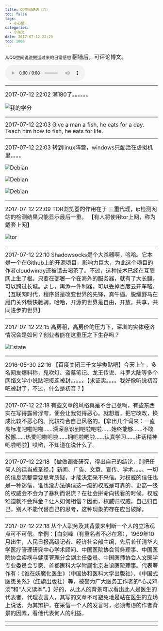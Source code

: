 ```yaml
---
title: QQ空间说说（六）
toc: false
tags:
  - 小心情
categories:
  - 小推文
date: 2017-07-12 22:20
top: 1006
---
```

 从QQ空间说说搬运过来的日常感想
<font size=4>
翻墙后，可评论博文。
</font>
<!--more-->

<audio controls="controls" name="media" style="width:264px"  autoplay loop=true> <source src="/musics/wish.mp3"> </audio>


***

<font size=4>
2017-07-12 22:02
满180了。。。。。。

![我的学分](/pictures/post_1006MyScore.jpeg)

</font>

***

<font size=4>
2017-07-12 22:03
Give a man a fish, he eats for a day. Teach him how to fish, he eats for life.
</font>

***

<font size=4>
2017-07-12 22:03
转到linux阵营，windows只配活在虚拟机里。。。。

![Debian](/pictures/post_1006Debian1.jpeg)

![Debian](/pictures/post_1006Debian2.jpeg)

![Debian](/pictures/post_1006Debian3.jpeg)

</font>

***

<font size=4>
2017-07-12 22:09
TOR浏览器的作用在于 三重代理，ip检测网站的检测结果只能显示最后一重。 【有人将使用tor上网，称为戴套上网】

![tor](/pictures/post_1006Tor.png)  

</font>

***

<font size=4>
2017-07-12 22:10
Shadowsocks是个大杀器啊，哈哈。它本是一个在Github上的开源项目，影响力巨大，为此这个项目的作者cloudwindy还被请去喝茶了。不过，这种技术已经在互联网上生了根。只要在部署一个在海外的服务器，就有了大长腿，可以跨过长城。よし，再添一件利器。可以丢掉百度云开车咯。【互联网时代，程序员是改变世界的先锋，真牛逼。脱缰野马在雁门关外畅快驰骋，哈哈，开源的世界是自由，开放，共享，共同进步的世界】
</font>

***

<font size=4>
2017-07-12 22:15
高房租，高房价的压力下，深圳的实体经济情况会是如何？创业者能在这重压之下生存吗？

![Estate](/pictures/post_1006estate.png)  

</font>

***

<font size=4>
2016-05-30 22:16
【百度关闭三千文学类贴吧】今天上午，多名网友爆料称，鬼吹灯、盗墓笔记、龙王传说、斗罗大陆等多个网络文学小说贴吧接连被封。。。。。【求证实。。。。我好像听说初音吧被封了，不过，什么是初音？】
</font>

***

<font size=4>
2017-07-12 22:18
有些文章的风格真是不合己意啊，有些东西实在写得露骨浮夸，便会让我觉得恶心。就想着，把它改改，换成比较不恶心的。比较符合自己风格的。【拿出几个词来：一直高标准吧啦吧啦……深深意识到吧啦吧啦……始终能够……不敢松懈……热爱吧啦吧啦……拥吧啦吧啦……认真学习……讲话精神吧啦吧啦】哎哟，不知道在说什么了。
</font>

***

<font size=4>
2017-07-12 22:18
【做做调查研究，得出自己的结论，别把任何人的话当成圣经。】新闻、广告、文章、宣传、学术。。。。一切的信息流都需要思考质疑，才能决定采不采信。对权威的信任也是一种迷信，谁也没办法确信这一级的权威是可靠的，更高一级的权威会不会为了暴利而说谎？在社会拼命向钱看的时候，权威难道就不会拜金？让人如何相信？因而，权威归权威，自己归自己，别人不能代替自己的思考，这种现象的存在应当破除。
</font>

***

<font size=4>
2017-07-12 22:18
 从个人职务及其背景来判断一个人的立场观点可不可信。举例：【白剑峰（有重名者不必在意），1969年10月出生，人民日报高级记者、经济社会部主编，先后兼任清华大学医疗管理研究中心学术顾问、中国医院协会常务理事、中国医院协会疾病与健康管理分会副主任委员、中国医师协会人文医学专业委员会专家、首都医科大学附属北京友谊医院理事。代表著作有：《谁在妖魔化医生》（中国协和医科大学出版社）、《中国式医患关系》（红旗出版社）等，被誉为广大医务工作者的“心灵鸡汤”和“人文读本”。】好的，从此人的背景可以看出此人是医生的代表者，代理发言人，其写的文章不可避免地是站在医生的立场上说话，为其辩护，在采信一个人的发言时，必须考虑的作者背景的因素，看他代表何人的利益。
</font>

***

<font size=4>

</font>

***


